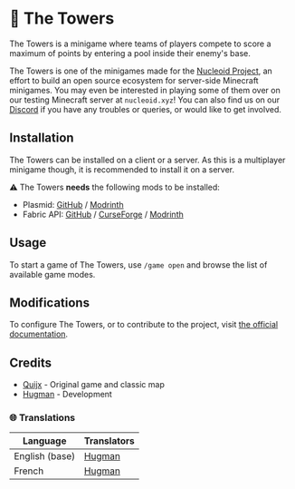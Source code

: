 # 🗼 The Towers

The Towers is a minigame where teams of players compete to score a maximum of points by entering a pool inside their enemy's base.

The Towers is one of the minigames made for the [Nucleoid Project](https://nucleoid.xyz/), an effort to build an open source ecosystem for server-side Minecraft minigames.
You may even be interested in playing some of them over on our testing Minecraft server at `nucleoid.xyz`!
You can also find us on our [Discord](https://nucleoid.xyz/discord) if you have any troubles or queries, or would like to get involved.

## Installation

The Towers can be installed on a client or a server. As this is a multiplayer minigame though, it is recommended to install it on a server.

⚠ The Towers **needs** the following mods to be installed:
- Plasmid: [GitHub](https://github.com/NucleoidMC/plasmid) / [Modrinth](https://modrinth.com/mod/plasmid)
- Fabric API: [GitHub](https://github.com/FabricMC/fabric) / [CurseForge](https://www.curseforge.com/minecraft/mc-mods/fabric-api) / [Modrinth](https://modrinth.com/mod/fabric-api)

## Usage

To start a game of The Towers, use `/game open` and browse the list of available game modes.

## Modifications

To configure The Towers, or to contribute to the project, visit [the official documentation](https://docs.nucleoid.xyz/the-towers/).

## Credits

- [Quijx](https://twitter.com/Quijx) - Original game and classic map
- [Hugman](https://github.com/Hugman76) - Development

### 🌐 Translations
| Language       | Translators                           |
|----------------|---------------------------------------|
| English (base) | [Hugman](https://github.com/Hugman76) |
| French         | [Hugman](https://github.com/Hugman76) |